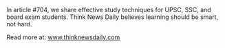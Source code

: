 In article #704, we share effective study techniques for UPSC, SSC, and board exam students. Think News Daily believes learning should be smart, not hard.

Read more at: www.thinknewsdaily.com